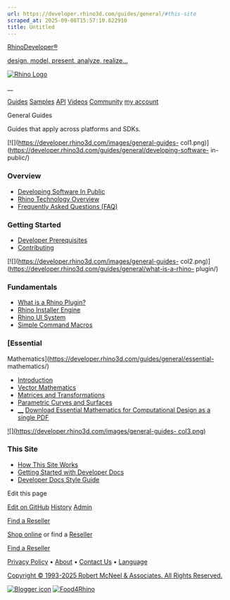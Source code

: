 ```yaml
---
url: https://developer.rhino3d.com/guides/general/#this-site
scraped_at: 2025-09-08T15:57:10.822910
title: Untitled
---
```


[RhinoDeveloper®](/)

[design, model, present, analyze, realize...](/)

[![Rhino Logo](https://developer.rhino3d.com/images/rhinodevlogo.png)](/)

__

[Guides](https://developer.rhino3d.com/guides)
[Samples](https://developer.rhino3d.com/samples)
[API](https://developer.rhino3d.com/api)
[Videos](https://developer.rhino3d.com/videos)
[Community](https://discourse.mcneel.com/c/rhino-developer) [my account
](https://www.rhino3d.com/my-account/ "Manage your account, licenses, and
teams")

General Guides

Guides that apply across platforms and SDKs.

[![](https://developer.rhino3d.com/images/general-guides-
col1.png)](https://developer.rhino3d.com/guides/general/developing-software-
in-public/)

### Overview

  * [Developing Software In Public](https://developer.rhino3d.com/guides/general/developing-software-in-public/)
  * [Rhino Technology Overview](https://developer.rhino3d.com/guides/general/rhino-technology-overview/)
  * [Frequently Asked Questions (FAQ)](https://developer.rhino3d.com/guides/general/frequently-asked-questions/)

### Getting Started

  * [Developer Prerequisites](https://developer.rhino3d.com/guides/general/rhino-developer-prerequisites/)
  * [Contributing](https://developer.rhino3d.com/guides/general/contributing/)

[![](https://developer.rhino3d.com/images/general-guides-
col2.png)](https://developer.rhino3d.com/guides/general/what-is-a-rhino-
plugin/)

### Fundamentals

  * [What is a Rhino Plugin?](https://developer.rhino3d.com/guides/general/what-is-a-rhino-plugin/)
  * [Rhino Installer Engine](https://developer.rhino3d.com/guides/general/rhino-installer-engine/)
  * [Rhino UI System](https://developer.rhino3d.com/guides/general/rhino-ui-system/)
  * [Simple Command Macros](https://developer.rhino3d.com/guides/general/creating-command-macros/)

### [Essential
Mathematics](https://developer.rhino3d.com/guides/general/essential-
mathematics/)

  * [Introduction](https://developer.rhino3d.com/guides/general/essential-mathematics/)
  * [Vector Mathematics](https://developer.rhino3d.com/guides/general/essential-mathematics/vector-mathematics/)
  * [Matrices and Transformations](https://developer.rhino3d.com/guides/general/essential-mathematics/matrices-transformations/)
  * [Parametric Curves and Surfaces](https://developer.rhino3d.com/guides/general/essential-mathematics/parametric-curves-surfaces/)
  * [__](http://www.rhino3d.com/download/rhino/5.0/essentialmathematicsthirdedition/) [Download Essential Mathematics for Computational Design as a single PDF ](http://www.rhino3d.com/download/rhino/5.0/essentialmathematicsthirdedition/)

[![](https://developer.rhino3d.com/images/general-guides-
col3.png)](https://developer.rhino3d.com/guides/general/how-this-site-works/)

### This Site

  * [How This Site Works](https://developer.rhino3d.com/guides/general/how-this-site-works/)
  * [Getting Started with Developer Docs](https://github.com/mcneel/developer-rhino3d-com/blob/main/README.md)
  * [Developer Docs Style Guide](https://developer.rhino3d.com/guides/general/developer-docs-style-guide/)

Edit this page

[ Edit on
GitHub](https://github.com/mcneel/developer.rhino3d.com/edit/master/content/en/guides/general/_index.md)
[
History](https://github.com/mcneel/developer.rhino3d.com/commits/master/content/en/guides/general/_index.md)
[ Admin](https://developer.rhino3d.com/admin)

[Find a Reseller](https://www.rhino3d.com/sales)

[Shop online](https://www.rhino3d.com/store) or find a
[Reseller](https://www.rhino3d.com/sales)

[Find a Reseller](https://www.rhino3d.com/sales)

[Privacy Policy](https://www.rhino3d.com/privacy) •
[About](https://www.rhino3d.com/mcneel/about) • [Contact
Us](https://www.rhino3d.com/mcneel/contact) • [
Language](https://www.rhino3d.com/language "Change to a different region or
language")

[Copyright © 1993-2025 Robert McNeel & Associates. All Rights
Reserved.](https://www.rhino3d.com/mcneel/about)

[](https://www.facebook.com/McNeelRhinoceros/)
[](https://twitter.com/bobmcneel) [](https://www.linkedin.com/groups/75313/)
[](https://www.youtube.com/user/RhinoGuide/videos) [](https://vimeo.com/rhino)
[![Blogger
icon](https://developer.rhino3d.com/images/blogger.svg)](http://blog.rhino3d.com/)
[![Food4Rhino](https://developer.rhino3d.com/images/f4r_icon_01.svg)](https://www.food4rhino.com)

